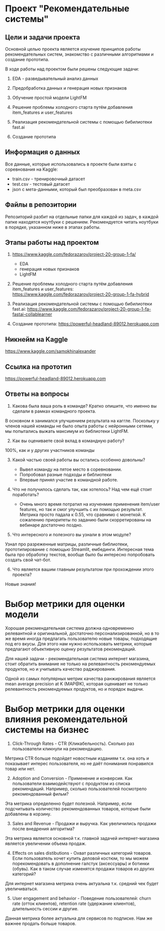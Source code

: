 # Проект "Рекомендательные системы"

## Цели и задачи проекта

Основной целью проекта является изучение принципов работы рекомендательных систем, знакомство с различными алгоритмами и создание прототипа.

В ходе работы над проектом были решены следующие задачи:

1) EDA - разведывательный анализ данных

2) Предобработка данных и генерация новых признаков

3) Обучение простой модели LightFM

4) Решение проблемы холодного старта путём добавления item_features и user_features

5) Реализация рекомендательной системы с помощью бибилиотеки fast.ai

6) Создание прототипа

## Информация о данных

Все данные, которые использовались в проекте были взяты с соревнования на Kaggle:
* train.csv - тренировочный датасет
* test.csv - тестовый датасет
* json с мета-данными, который был преобразован в meta.csv

## Файлы в репозитории

Репозиторий разбит на отдельные папки для каждой из задач, в каждой папке находятся ноутбуки с решением.
Рекомендуется читать ноутбуки в порядке, указанном ниже в этапах работы.

## Этапы работы над проектом

1) https://www.kaggle.com/fedorazarov/project-20-group-1-fa/
    * EDA
    * генерация новых признаков
    * LightFM

2) Решение проблемы холодного старта путём добавления item_features и user_features: https://www.kaggle.com/fedorazarov/project-20-group-1-fa-hybrid

3) Реализация рекомендательной системы с помощью бибилиотеки fast.ai: https://www.kaggle.com/fedorazarov/project-20-group-1-fa-fastai-collablearner

4) Создание прототипа: https://powerful-headland-89012.herokuapp.com

## Никнейм на Kaggle

https://www.kaggle.com/samokhinalexander

## Ссылка на прототип

https://powerful-headland-89012.herokuapp.com

## Ответы на вопросы

1. Какова была ваша роль в команде? Кратко опишите, что именно вы сделали в рамках командного проекта.

В основном я занимался улучшением результата на каггле. Поскольку у членов нашей команды не было опыта работы с нейронными сетями, мы попытались выжать максимум из библиотеки LightFM.

2. Как вы оцениваете свой вклад в командную работу?

100%, как и у других участников команды

3. Какой частью своей работы вы остались особенно довольны?

    * Вывел команду на пятое место в соревновании.
    * Попробовал разные подходы и библиотеки
    * Впервые принял участие в командной работе.

4. Что не получилось сделать так, как хотелось? Над чем ещё стоит поработать?

    * Очень много время потратил на изученмие применения item/user features, но так и смог улучшить с их помощью результат. Метрика просто падала к 0.55, что сравнимо с монеткой. К сожалению приоритеты по заданию были скорретированы на вебинаре достаточно поздно.
    
5. Что интересного и полезного вы узнали в этом модуле?

Узнал про разреженные матрицы, различные библиотеки, прототипирование с помощью Streamlit, ембединги. Интересная тема была про обработку текстов, вообще было бы интересно попробовать создать свой чат-бот.

6. Что является вашим главным результатом при прохождении этого проекта?

Новые знания!

# Выбор метрики для оценки модели

Хорошая рекомендательная система должна одновременно релевантной и оригинальной, достаточно персонализированной, но в то же время иногда предлагать пользователю новые товары, подходящие под его вкусы. Для этого нам нужно использовать метрики, которые предлагают объективную оценку результатов рекомендаций. 

Для нашей задачи - рекомендательная система интернет магазина, стоит обратить внимание не только на релевантность рекомендуемых продуктов, но и учитывать качество раджирования.

Одной из самых популярных метрик качества ранжирования является mean average precision at K (MAP@K), которая оценивает не только релевантность рекомендуемых продуктов, но и порядок выдачи. 

# Выбор метрики для оценки влияния рекомендательной системы на бизнес


1) Click-Through Rates - СTR (Кликабельность). Сколько раз пользователи кликнули на рекомендацию.

Метрика CTR больше подойдет новостным изданиям т.к. она хоть и показывает интерес пользователя, но не даёт понимания понравился товар или нет.

2) Adoption and Conversion - Применение и конверсия. Как пользователи взаимодействуют с продуктом из списка рекомендаций. Например, сколько пользователей посмотрело рекомендованный фильм?

Эта метрика определенно будет полезной. Например, если подсчитывать количество рекомендованных товаров, которые были добавлены в корзину.

3) Sales and Revenue - Продажи и выручка. Как увеличились продажи после внедрения алгоритма? 

Эта метрика является основной т.к. главной  задачей интернет-магазина является увеличении объема продаж.

4) Effects on sales distibutions - Охват различных категорий товаров. Если пользователь хочет купить деловой костюм, то мы можем порекомендовать в дополнение галстук (аксессуары) и ботинки (обувь). Как в таком случае изменятся продажи товаров из других категорий? 

Для интернет магазина метрика очень актуальна т.к. средний чек будет увеличиваться.

5) User engagement and behavior - Поведение пользователей: churn rate (отток клиентов), retention rate (удержание клиентов), длительность сессии и другие.

Данная метрика более актуальна для сервисов по подписке. Нам же важнее продать больше товаров.
